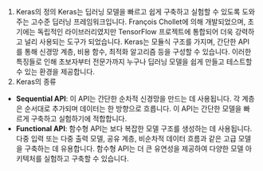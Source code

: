 1. Keras의 정의
Keras는 딥러닝 모델을 빠르고 쉽게 구축하고 실험할 수 있도록 도와주는 고수준 딥러닝 프레임워크입니다. François Chollet에 의해 개발되었으며, 초기에는 독립적인 라이브러리였지만 TensorFlow 프로젝트에 통합되어 더욱 강력하고 널리 사용되는 도구가 되었습니다. Keras는 모듈식 구조를 가지며, 간단한 API를 통해 신경망 계층, 비용 함수, 최적화 알고리즘 등을 구성할 수 있습니다. 이러한 특징들로 인해 초보자부터 전문가까지 누구나 딥러닝 모델을 쉽게 만들고 테스트할 수 있는 환경을 제공합니다.
2. Keras의 종류
- **Sequential API**: 이 API는 간단한 순차적 신경망을 만드는 데 사용됩니다. 각 계층은 순서대로 추가되며 데이터는 한 방향으로 흐릅니다. 이 API는 간단한 모델을 빠르게 구축하고 실험하기에 적합합니다.
- **Functional API**: 함수형 API는 보다 복잡한 모델 구조를 생성하는 데 사용됩니다. 다중 입력 또는 다중 출력 모델, 공유 계층, 비순차적 데이터 흐름과 같은 고급 모델을 구축하는 데 유용합니다. 함수형 API는 더 큰 유연성을 제공하여 다양한 모델 아키텍처를 실험하고 구축할 수 있습니다.
